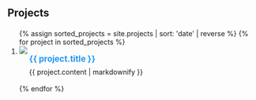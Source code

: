<h2 id="projects" style="margin: 2px 0 1em;">Projects</h2>
<div class="projects">
  <ol class="project-list">
    {% assign sorted_projects = site.projects | sort: 'date' | reverse %}
    {% for project in sorted_projects %}
    <li>
      <div class="proj-row">
        <div class="col-sm-3">
          <img src="{{ project.image }}" class="teaser img-fluid z-depth-1">
        </div>
        <div class="col-sm-9" style="padding-left:20px;">
          <div class="title" style="font-weight: bold; font-size: 1.2em; margin-bottom: 8px; color: #2196F3;">{{ project.title }}</div>
          <div class="blurb">
            {{ project.content | markdownify }}
          </div>
        </div>
      </div>
    </li><br>
    {% endfor %}
  </ol>
</div>
